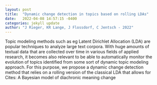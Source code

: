 ```yaml
---
layout: post
title:  "Dynamic change detection in topics based on rolling LDAs"
date:   2022-04-08 14:57:15 -0400
categories: jekyll update
author: "J Rieger, KR Lange, J Flossdorf, C Jentsch - 2022"
---
```

Topic modeling methods such as eg Latent Dirichlet Allocation (LDA) are popular techniques to analyze large text corpora. With huge amounts of textual data that are collected over time in various fields of applied research, it becomes also relevant to be able to automatically monitor the evolution of topics identified from some sort of dynamic topic modeling approach. For this purpose, we propose a dynamic change detection method that relies on a rolling version of the classical LDA that allows for Cites: A Bayesian model of diachronic meaning change